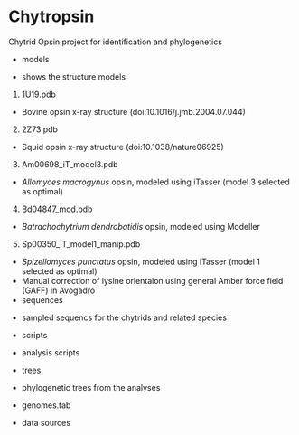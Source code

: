 Chytropsin
============
Chytrid Opsin project for identification and phylogenetics

- models 
 * shows the structure models
  1. 1U19.pdb
   - Bovine opsin x-ray structure (doi:10.1016/j.jmb.2004.07.044)
  2. 2Z73.pdb
   - Squid opsin x-ray structure (doi:10.1038/nature06925)
  3. Am00698\_iT\_model3.pdb
   - *Allomyces macrogynus* opsin, modeled using iTasser (model 3 selected as optimal)
  4. Bd04847\_mod.pdb
   - *Batrachochytrium dendrobatidis* opsin, modeled using Modeller
  5. Sp00350\_iT\_model1\_manip.pdb
   - *Spizellomyces punctatus* opsin, modeled using iTasser (model 1 selected as optimal)
   - Manual correction of lysine orientaion using general Amber force field (GAFF) in Avogadro
- sequences
 * sampled sequencs for the chytrids and related species
- scripts
 * analysis scripts
- trees
 * phylogenetic trees from the analyses
- genomes.tab
 * data sources
